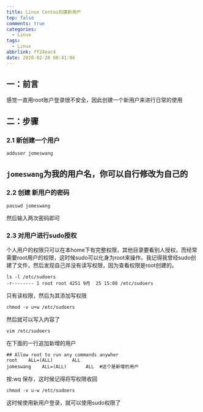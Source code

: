 ```yaml
---
title: Linux Centos创建新用户
top: false
comments: true
categories:
  - Linux
tags:
  - Linux
abbrlink: ff24eac4
date: 2020-02-28 08:41:04
---
```


## 一：前言

感觉一直用root账户登录很不安全，因此创建一个新用户来进行日常的使用

<!-- more -->

## 二：步骤

### 2.1 新创建一个用户

```
adduser jomeswang
```

## `jomeswang`为我的用户名，你可以自行修改为自己的

### 2.2 创建 新用户的密码

```
passwd jomeswang
```

然后输入两次密码即可

### 2.3 对用户进行sudo授权

 个人用户的权限只可以在本home下有完整权限，其他目录要看别人授权。而经常需要root用户的权限，这时候sudo可以化身为root来操作。我记得我曾经sudo创建了文件，然后发现自己并没有读写权限，因为查看权限是root创建的。 

```
ls -l /etc/sudoers
-r-------- 1 root root 4251 9月  25 15:08 /etc/sudoers
```

只有读权限，然后为其添加写权限

```
chmod -v u+w /etc/sudoers
```

然后就可以写入内容了

```
vim /etc/sudoers
```

在下面的一行追加新增的用户

```
## Allow root to run any commands anywher  
root    ALL=(ALL)       ALL  
jomeswang    ALL=(ALL)       ALL  #这个是新增的用户
```

按:wq 保存，这时候记得将写权限收回

```
chmod -v u-w /etc/sudoers
```

这时候使用新用户登录，就可以使用sudo权限了

